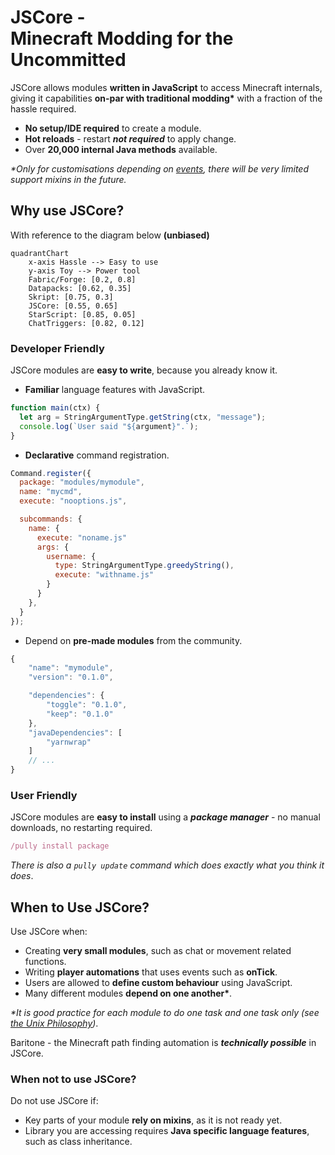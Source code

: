 # JSCore -<br>Minecraft Modding for the Uncommitted

JSCore allows modules **written in JavaScript** to access Minecraft internals, giving it capabilities **on-par with traditional modding\*** with a fraction of the hassle required.

- **No setup/IDE required** to create a module.
- **Hot reloads** - restart **_not required_** to apply change.
- Over **20,000 internal Java methods** available.

_\*Only for customisations depending on [events](https://wiki.fabricmc.net/tutorial:event_index), there will be very limited support mixins in the future._

## Why use JSCore?

With reference to the diagram below **(unbiased)**

```mermaid
quadrantChart
    x-axis Hassle --> Easy to use
    y-axis Toy --> Power tool
    Fabric/Forge: [0.2, 0.8]
    Datapacks: [0.62, 0.35]
    Skript: [0.75, 0.3]
    JSCore: [0.55, 0.65]
    StarScript: [0.85, 0.05]
    ChatTriggers: [0.82, 0.12]
```

### Developer Friendly

JSCore modules are **easy to write**, because you already know it.

- **Familiar** language features with JavaScript.

```js
function main(ctx) {
  let arg = StringArgumentType.getString(ctx, "message");
  console.log(`User said "${argument}".`);
}
```

- **Declarative** command registration.

```js
Command.register({
  package: "modules/mymodule",
  name: "mycmd",
  execute: "nooptions.js",

  subcommands: {
    name: {
      execute: "noname.js"
      args: {
        username: {
          type: StringArgumentType.greedyString(),
          execute: "withname.js"
        }
      }
    },
  }
});
```

- Depend on **pre-made modules** from the community.

```js
{
    "name": "mymodule",
    "version": "0.1.0",

    "dependencies": {
        "toggle": "0.1.0",
        "keep": "0.1.0"
    },
    "javaDependencies": [
        "yarnwrap"
    ]
    // ...
}
```

### User Friendly

JSCore modules are **easy to install** using a **_package manager_** - no manual downloads, no restarting required.

```js
/pully install package
```

_There is also a `pully update` command which does exactly what you think it does_.

## When to Use JSCore?

Use JSCore when:

- Creating **very small modules**, such as chat or movement related functions.
- Writing **player automations** that uses events such as **onTick**.
- Users are allowed to **define custom behaviour** using JavaScript.
- Many different modules **depend on one another\***.

_\*It is good practice for each module to do one task and one task only (see [the Unix Philosophy](https://en.wikipedia.org/wiki/Unix_philosophy))_.

Baritone - the Minecraft path finding automation is ***technically possible*** in JSCore.

### When not to use JSCore?

Do not use JSCore if:
- Key parts of your module **rely on mixins**, as it is not ready yet.
- Library you are accessing requires **Java specific language features**, such as class inheritance.

